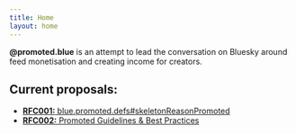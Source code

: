 ```yaml
---
title: Home
layout: home
---
```


**@promoted.blue** is an attempt to lead the conversation on Bluesky around feed
monetisation and creating income for creators.

## Current proposals:

- [**RFC001:** blue.promoted.defs#skeletonReasonPromoted](https://github.com/aendra-rininsland/promoted.blue/discussions/1)
- [**RFC002:** Promoted Guidelines & Best Practices](https://github.com/aendra-rininsland/promoted.blue/discussions/2)
